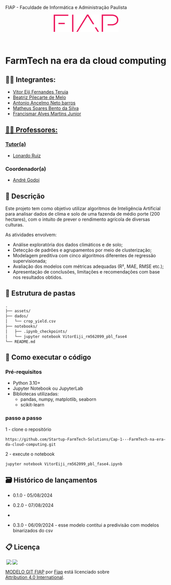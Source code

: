 FIAP - Faculdade de Informática e Administração Paulista 

<p align="center">
<a href= "https://www.fiap.com.br/"><img src="assets/logo-fiap.png" alt="FIAP - Faculdade de Informática e Admnistração Paulista" border="0" width=40% height=40%></a>
</p>

<br>

# FarmTech na era da cloud computing


## 👨‍🎓 Integrantes: 
- <a href="https://github.com/Vitor985-hub">Vitor Eiji Fernandes Teruia 
- <a href="https://github.com/BPilecarte">Beatriz Pilecarte de Melo 
- <a href="https://github.com/AntonioBarros19">Antonio Ancelmo Neto barros 
- <a href="https://github.com/matheusbento04">Matheus Soares Bento da Silva 
- <a href="https://github.com/yggdrasilGit">Francismar Alves Martins Junior 

## 👩‍🏫 Professores:
### Tutor(a) 
- <a href="https://www.linkedin.com/in/leonardoorabona">Lonardo Ruiz</a>
### Coordenador(a)
- <a href="https://www.linkedin.com/in/andregodoichiovato">André Godoi</a>


## 📜 Descrição

Este projeto tem como objetivo utilizar algoritmos de Inteligência Artificial para analisar dados de clima e solo de uma fazenda de médio porte (200 hectares), com o intuito de prever o rendimento agrícola de diversas culturas.

As atividades envolvem:

- Análise exploratória dos dados climáticos e de solo;
- Detecção de padrões e agrupamentos por meio de clusterização;
- Modelagem preditiva com cinco algoritmos diferentes de regressão supervisionada;
- Avaliação dos modelos com métricas adequadas (R², MAE, RMSE etc.);
- Apresentação de conclusões, limitações e recomendações com base nos resultados obtidos.


## 📁 Estrutura de pastas
```
.
├── assets/
├── dados/
│   └── crop_yield.csv
├── notebooks/
│   ├── .ipynb_checkpoints/
│   └── jupyter notebook VitorEiji_rm562099_pbl_fase4
└── README.md
```
## 🔧 Como executar o código

### Pré-requisitos
- Python 3.10+
- Jupyter Notebook ou JupyterLab
- Bibliotecas utilizadas:
  - pandas, numpy, matplotlib, seaborn
  - scikit-learn
 
 ### passo a passo 

 1 - clone o repositório
```
https://github.com/Startup-FarmTech-Solutions/Cap-1---FarmTech-na-era-da-cloud-computing.git
```
2 - execute o notebook 
```
jupyter notebook VitorEiji_rm562099_pbl_fase4.ipynb
```
## 🗃 Histórico de lançamentos
    
* 0.1.0 - 05/08/2024
    
* 0.2.0 - 07/08/2024
*     
* 0.3.0 - 06/09/2024 - esse modelo contitui a predivisão com modelos binarizados do csv
  

## 📋 Licença

<img style="height:22px!important;margin-left:3px;vertical-align:text-bottom;" src="https://mirrors.creativecommons.org/presskit/icons/cc.svg?ref=chooser-v1"><img style="height:22px!important;margin-left:3px;vertical-align:text-bottom;" src="https://mirrors.creativecommons.org/presskit/icons/by.svg?ref=chooser-v1"><p xmlns:cc="http://creativecommons.org/ns#" xmlns:dct="http://purl.org/dc/terms/"><a property="dct:title" rel="cc:attributionURL" href="https://github.com/agodoi/template">MODELO GIT FIAP</a> por <a rel="cc:attributionURL dct:creator" property="cc:attributionName" href="https://fiap.com.br">Fiap</a> está licenciado sobre <a href="http://creativecommons.org/licenses/by/4.0/?ref=chooser-v1" target="_blank" rel="license noopener noreferrer" style="display:inline-block;">Attribution 4.0 International</a>.</p>
